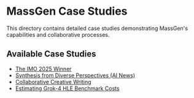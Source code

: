 # MassGen Case Studies

This directory contains detailed case studies demonstrating MassGen's capabilities and collaborative processes.

## Available Case Studies

*   [The IMO 2025 Winner](imo_2025_winner.md)
*   [Synthesis from Diverse Perspectives (AI News)](diverse_ai_news.md)
*   [Collaborative Creative Writing](collaborative_creative_writing.md)
*   [Estimating Grok-4 HLE Benchmark Costs](grok_hle_cost.md)